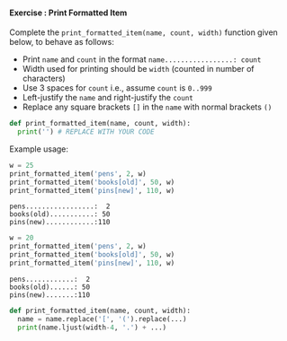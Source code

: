 #### Exercise : Print Formatted Item

Complete the `print_formatted_item(name, count, width)` function given below, to behave as follows:
* Print `name` and `count` in the format `name.................: count`
* Width used for printing should be `width` (counted in number of characters)
* Use 3 spaces for `count` i.e., assume `count` is `0..999`
* Left-justify the `name` and right-justify the `count`
* Replace any square brackets `[]` in the `name` with normal brackets `()`

```python
def print_formatted_item(name, count, width):
  print('') # REPLACE WITH YOUR CODE
```

Example usage:
<include src="inputOutput.md" var-align="middle" boilerplate>
<span id="input">

```python
w = 25
print_formatted_item('pens', 2, w)
print_formatted_item('books[old]', 50, w)
print_formatted_item('pins[new]', 110, w)
```
</span>
<span id="output">

```{.no-line-numbers}
pens.................:  2
books(old)...........: 50
pins(new)............:110
```
</span>
</include>

<include src="inputOutput.md" var-align="middle" boilerplate>
<span id="input">

```python
w = 20
print_formatted_item('pens', 2, w)
print_formatted_item('books[old]', 50, w)
print_formatted_item('pins[new]', 110, w)

```
</span>
<span id="output">

```{.no-line-numbers}
pens............:  2
books(old)......: 50
pins(new).......:110
```
</span>
</include>

<panel type="seamless" header="%%:fas-battery-quarter: Partial solution%%">

```python
def print_formatted_item(name, count, width):
  name = name.replace('[', '(').replace(...)
  print(name.ljust(width-4, '.') + ...)
```

</panel>